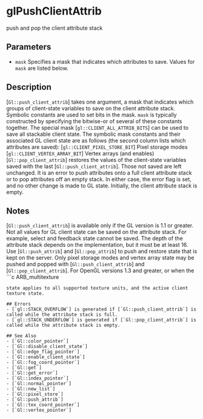 # glPushClientAttrib
push and pop the client attribute stack

## Parameters
- `mask`
  Specifies a mask that indicates which attributes to save. Values for
  `mask` are listed below.

## Description
[`Gl::push_client_attrib`] takes one argument, a mask that indicates
  which groups of client-state variables to save on the client attribute
  stack. Symbolic constants are used to set bits in the mask. `mask` is
  typically constructed by specifying the bitwise-or of several of these
  constants together. The special mask [`gl::CLIENT_ALL_ATTRIB_BITS`]
  can be used to save all stackable client state.
The symbolic mask constants and their associated GL client state are
  as follows (the second column lists which attributes are saved):
[`gl::CLIENT_PIXEL_STORE_BIT`] Pixel storage modes
  [`gl::CLIENT_VERTEX_ARRAY_BIT`] Vertex arrays (and enables)
[`Gl::pop_client_attrib`] restores the values of the client-state
  variables saved with the last [`Gl::push_client_attrib`]. Those not
  saved are left unchanged.
It is an error to push attributes onto a full client attribute stack
  or to pop attributes off an empty stack. In either case, the error
  flag is set, and no other change is made to GL state.
Initially, the client attribute stack is empty.

## Notes
[`Gl::push_client_attrib`] is available only if the GL version is 1.1
  or greater.
Not all values for GL client state can be saved on the attribute
  stack. For example, select and feedback state cannot be saved.
The depth of the attribute stack depends on the implementation, but it
  must be at least 16.
Use [`Gl::push_attrib`] and [`Gl::pop_attrib`] to push and restore
  state that is kept on the server. Only pixel storage modes and vertex
  array state may be pushed and popped with [`Gl::push_client_attrib`]
  and [`Gl::pop_client_attrib`].
For OpenGL versions 1.3 and greater, or when the ```c ARB_multitexture
  ``` extension is supported, pushing and popping client vertex array
  state applies to all supported texture units, and the active client
  texture state.

## Errors
- [`gl::STACK_OVERFLOW`] is generated if [`Gl::push_client_attrib`] is
  called while the attribute stack is full.
- [`gl::STACK_UNDERFLOW`] is generated if [`Gl::pop_client_attrib`] is
  called while the attribute stack is empty.

## See Also
- [`Gl::color_pointer`]
- [`Gl::disable_client_state`]
- [`Gl::edge_flag_pointer`]
- [`Gl::enable_client_state`]
- [`Gl::fog_coord_pointer`]
- [`Gl::get`]
- [`Gl::get_error`]
- [`Gl::index_pointer`]
- [`Gl::normal_pointer`]
- [`Gl::new_list`]
- [`Gl::pixel_store`]
- [`Gl::push_attrib`]
- [`Gl::tex_coord_pointer`]
- [`Gl::vertex_pointer`]
